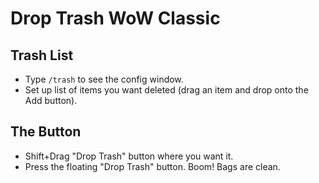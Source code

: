 ﻿Drop Trash WoW Classic
======================

Trash List
----------

* Type `/trash` to see the config window.
* Set up list of items you want deleted (drag an item and drop onto the Add button).

The Button
----------

* Shift+Drag "Drop Trash" button where you want it.
* Press the floating "Drop Trash" button. Boom! Bags are clean.
